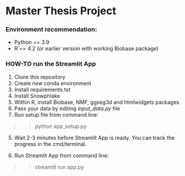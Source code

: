 # Master Thesis Project

### Environment recommendation: 
- Python == 3.9
- R == 4.2 (or earlier version with working Biobase package)

### HOW-TO run the Streamlit App

1. Clone this repository
2. Create new conda environment
3. Install requirements.txt
4. Install Snowphlake
5. Within R, install Biobase, NMF, ggseg3d and htmlwidgets packages 
6. Pass your data by editing *input_data.py* file
7. Run setup file from command line:

>> python app_setup.py

5. Wait 2-3 minutes before Streamlit App is ready. You can track the progress in the cmd/terminal. 

6. Run Streamlit App from command line:

>> streamlit run app.py

